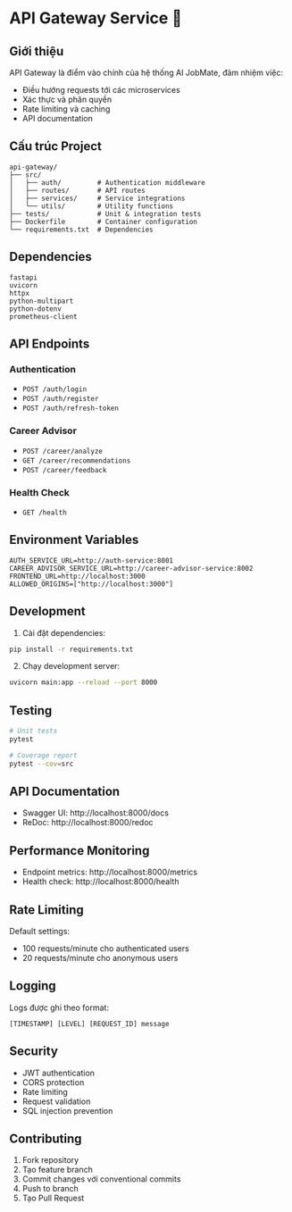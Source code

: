 # API Gateway Service 🔗

## Giới thiệu

API Gateway là điểm vào chính của hệ thống AI JobMate, đảm nhiệm việc:
- Điều hướng requests tới các microservices
- Xác thực và phân quyền
- Rate limiting và caching
- API documentation

## Cấu trúc Project

```
api-gateway/
├── src/
│   ├── auth/         # Authentication middleware
│   ├── routes/       # API routes
│   ├── services/     # Service integrations
│   └── utils/        # Utility functions
├── tests/            # Unit & integration tests
├── Dockerfile        # Container configuration
└── requirements.txt  # Dependencies
```

## Dependencies

```
fastapi
uvicorn
httpx
python-multipart
python-dotenv
prometheus-client
```

## API Endpoints

### Authentication
- `POST /auth/login`
- `POST /auth/register`
- `POST /auth/refresh-token`

### Career Advisor
- `POST /career/analyze`
- `GET /career/recommendations`
- `POST /career/feedback`

### Health Check
- `GET /health`

## Environment Variables

```env
AUTH_SERVICE_URL=http://auth-service:8001
CAREER_ADVISOR_SERVICE_URL=http://career-advisor-service:8002
FRONTEND_URL=http://localhost:3000
ALLOWED_ORIGINS=["http://localhost:3000"]
```

## Development

1. Cài đặt dependencies:
```bash
pip install -r requirements.txt
```

2. Chạy development server:
```bash
uvicorn main:app --reload --port 8000
```

## Testing

```bash
# Unit tests
pytest

# Coverage report
pytest --cov=src
```

## API Documentation

- Swagger UI: http://localhost:8000/docs
- ReDoc: http://localhost:8000/redoc

## Performance Monitoring

- Endpoint metrics: http://localhost:8000/metrics
- Health check: http://localhost:8000/health

## Rate Limiting

Default settings:
- 100 requests/minute cho authenticated users
- 20 requests/minute cho anonymous users

## Logging

Logs được ghi theo format:
```
[TIMESTAMP] [LEVEL] [REQUEST_ID] message
```

## Security

- JWT authentication
- CORS protection
- Rate limiting
- Request validation
- SQL injection prevention

## Contributing

1. Fork repository
2. Tạo feature branch
3. Commit changes với conventional commits
4. Push to branch
5. Tạo Pull Request
